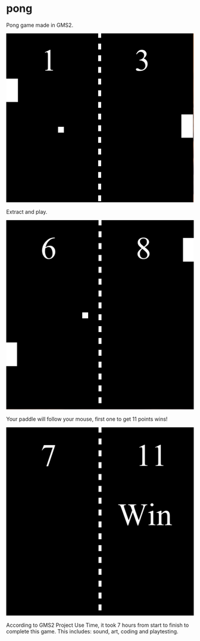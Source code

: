 # pong
Pong game made in GMS2.

![meow123](https://github.com/vladsus/pong/blob/main/gameplay1.PNG "Gameplay 1")

Extract and play.

![meow123](https://github.com/vladsus/pong/blob/main/gameplay2.PNG "Gameplay 1")

Your paddle will follow your mouse, first one to get 11 points wins!

![meow123](https://github.com/vladsus/pong/blob/main/gameplay3.PNG "Gameplay 1")

According to GMS2 Project Use Time, it took 7 hours from start to finish to complete this game.
This includes: sound, art, coding and playtesting.

